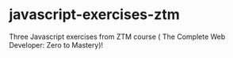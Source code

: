 # javascript-exercises-ztm
Three Javascript exercises from ZTM course ( The Complete Web Developer: Zero to Mastery)!
